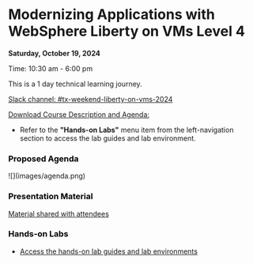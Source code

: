 # Modernizing Applications with WebSphere Liberty on VMs Level 4

<!--
![](images/bcbs-sc.png)
-->

**Saturday, October 19, 2024** 

Time: 10:30 am - 6:00 pm 

This is a 1 day technical learning journey.  

[Slack channel: #tx-weekend-liberty-on-vms-2024](https://ibm.enterprise.slack.com/archives/C07GGS01Q93)

[Download Course Description and Agenda:](https://ibm.box.com/s/spiyymafnvmmo0932eyk1agbxxetmovq) 
  
  - Refer to the **"Hands-on Labs"** menu item from the left-navigation section to access the lab guides and lab environment. 
   

  
<h3 style="color:black">Proposed Agenda</h3>
![](images/agenda.png)



<h3 style="color:black">Presentation Material</h3>

[Material shared with attendees](https://ibm.box.com/v/Liberty-L4-Share)


<h3 style="color:black">Hands-on Labs</h3>


  - [Access the hands-on lab guides and lab environments](./day1.md)  
  
  
<!-- 
  - [How to access the lab environment](./lab-env.md) 
-->


